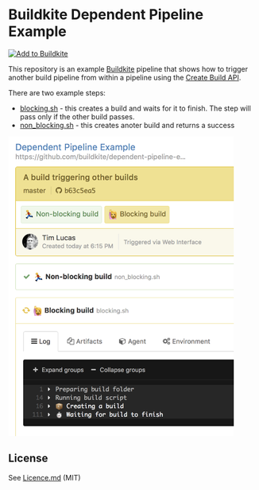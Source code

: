 # Buildkite Dependent Pipeline Example

[![Add to Buildkite](https://buildkite.com/button.svg)](https://buildkite.com/new)

This repository is an example [Buildkite](https://buildkite.com/) pipeline that shows how to trigger another build pipeline from within a pipeline using the [Create Build API](https://buildkite.com/docs/api/builds#create-a-build).

There are two example steps:

* [blocking.sh](blocking.sh) - this creates a build and waits for it to finish. The step will pass only if the other build passes.
* [non_blocking.sh](non_blocking.sh) - this creates anoter build and returns a success

<img src="screenshot.png" alt="Screenshot of a dependent pipeline build" width="454" height="603">

## License

See [Licence.md](Licence.md) (MIT)
